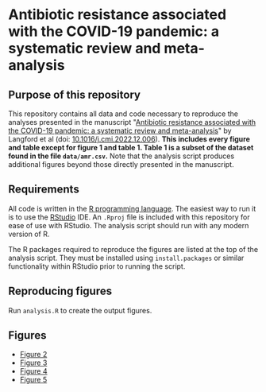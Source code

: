 # Antibiotic resistance associated with the COVID-19 pandemic: a systematic review and meta-analysis

## Purpose of this repository

This repository contains all data and code necessary to reproduce the analyses presented in the manuscript "[Antibiotic resistance associated with the COVID-19 pandemic: a systematic review and meta-analysis](https://doi.org/10.1016/j.cmi.2022.12.006)" by Langford et al (doi: [10.1016/j.cmi.2022.12.006](https://doi.org/10.1016/j.cmi.2022.12.006)). **This includes every figure and table except for figure 1 and table 1. Table 1 is a subset of the dataset found in the file `data/amr.csv`.** Note that the analysis script produces additional figures beyond those directly presented in the manuscript.

## Requirements

All code is written in the [R programming language](https://www.r-project.org/). The easiest way to run it is to use the [RStudio](https://rstudio.com/) IDE. An `.Rproj` file is included with this repository for ease of use with RStudio. The analysis script should run with any modern version of R.

The R packages required to reproduce the figures are listed at the top of the analysis script. They must be installed using `install.packages` or similar functionality within RStudio prior to running the script.

## Reproducing figures

Run `analysis.R` to create the output figures.

## Figures

- [Figure 2](out/irr_gram_positive.png)
- [Figure 3](out/rr_gram_positive_ipac_asp.png)
- [Figure 4](out/irr_gram_negative.png)
- [Figure 5](out/rr_gram_negative_ipac_asp.png)

